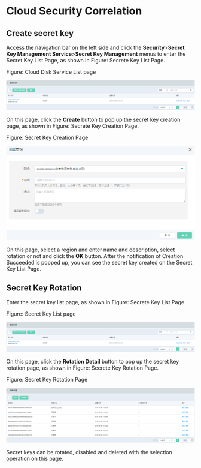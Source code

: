 # Cloud Security Correlation

## Create secret key

Access the navigation bar on the left side and click the **Security**>**Secret Key Management Service**>**Secret Key Management** menus to enter the Secret Key List Page, as shown in Figure: Secrete Key List Page.

Figure: Cloud Disk Service List page

![Associated-With-KMS-1](../../../../image/JDFusion/Associated-With-KMS-1.png)

On this page, click the **Create** button to pop up the secret key creation page, as shown in Figure: Secrete Key Creation Page.

Figure: Secret Key Creation Page

![Associated-With-KMS-2](../../../../image/JDFusion/Associated-With-KMS-2.png)

On this page, select a region and enter name and description, select rotation or not and click the **OK** button. After the notification of Creation Succeeded is popped up, you can see the secret key created on the Secret Key List Page.

## Secret Key Rotation

Enter the secret key list page, as shown in Figure: Secrete Key List Page.

Figure: Secret Key List page

![Associated-With-KMS-1](../../../../image/JDFusion/Associated-With-KMS-1.png)

On this page, click the **Rotation Detail** button to pop up the secret key rotation page, as shown in Figure: Secrete Key Rotation Page.

Figure: Secret Key Rotation Page

![Associated-With-KMS-3](../../../../image/JDFusion/Associated-With-KMS-3.png)

Secret keys can be rotated, disabled and deleted with the selection operation on this page.
